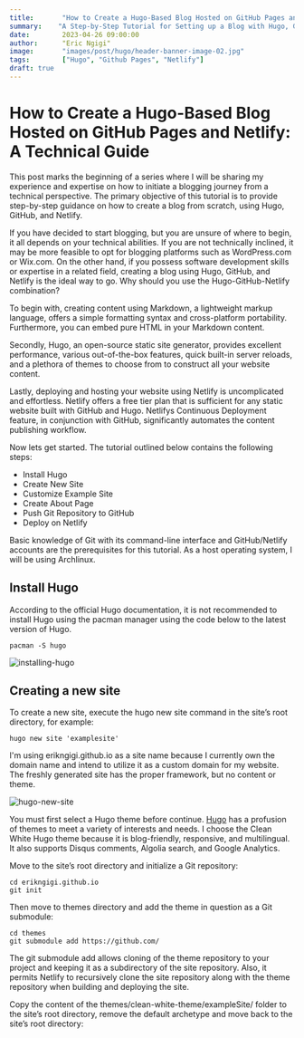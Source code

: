 ```yaml
---
title:       "How to Create a Hugo-Based Blog Hosted on GitHub Pages and Netlify: A Technical Guide"
summary:    "A Step-by-Step Tutorial for Setting up a Blog with Hugo, GitHub, and Netlify."
date:        2023-04-26 09:00:00
author:      "Eric Ngigi"
image:       "images/post/hugo/header-banner-image-02.jpg"
tags:        ["Hugo", "Github Pages", "Netlify"]
draft: true
---
```


# How to Create a Hugo-Based Blog Hosted on GitHub Pages and Netlify: A Technical Guide

This post marks the beginning of a series where I will be sharing my experience and expertise on how to initiate a blogging journey from a technical perspective. The primary objective of this tutorial is to provide step-by-step guidance on how to create a blog from scratch, using Hugo, GitHub, and Netlify.

If you have decided to start blogging, but you are unsure of where to begin, it all depends on your technical abilities. If you are not technically inclined, it may be more feasible to opt for blogging platforms such as WordPress.com or Wix.com. On the other hand, if you possess software development skills or expertise in a related field, creating a blog using Hugo, GitHub, and Netlify is the ideal way to go. Why should you use the Hugo-GitHub-Netlify combination?

To begin with, creating content using Markdown, a lightweight markup language, offers a simple formatting syntax and cross-platform portability. Furthermore, you can embed pure HTML in your Markdown content.

Secondly, Hugo, an open-source static site generator, provides excellent performance, various out-of-the-box features, quick built-in server reloads, and a plethora of themes to choose from to construct all your website content.

Lastly, deploying and hosting your website using Netlify is uncomplicated and effortless. Netlify offers a free tier plan that is sufficient for any static website built with GitHub and Hugo. Netlifys Continuous Deployment feature, in conjunction with GitHub, significantly automates the content publishing workflow.

Now lets get started. The tutorial outlined below contains the following steps:

+ Install Hugo
+ Create New Site
+ Customize Example Site
+ Create About Page
+ Push Git Repository to GitHub
+ Deploy on Netlify

Basic knowledge of Git with its command-line interface and GitHub/Netlify accounts are the prerequisites for this tutorial. As a host operating system, I will be using Archlinux.

## Install Hugo

According to the official Hugo documentation, it is not recommended to install Hugo using the pacman manager using the code below to the latest version of Hugo. 

```
pacman -S hugo
```
![installing-hugo](/images/post/hugo/installing-hugo.png)

## Creating a new site

To create a new site, execute the hugo new site command in the site’s root directory, for example:

```
hugo new site 'examplesite'
```

I'm using erikngigi.github.io as a site name because I currently own the domain name and intend to utilize it as a custom domain for my website. The freshly generated site has the proper framework, but no content or theme.

![hugo-new-site](/images/post/hugo/creating-hugo-new-site.png)

You must first select a Hugo theme before continue. [Hugo](https://themes.gohugo.io/) has a profusion of themes to meet a variety of interests and needs. I choose the Clean White Hugo theme because it is blog-friendly, responsive, and multilingual. It also supports Disqus comments, Algolia search, and Google Analytics.

Move to the site’s root directory and initialize a Git repository:

```
cd erikngigi.github.io
git init
```

Then move to themes directory and add the theme in question as a Git submodule:

```
cd themes
git submodule add https://github.com/
```

The git submodule add allows cloning of the theme repository to your project and keeping it as a subdirectory of the site repository. Also, it permits Netlify to recursively clone the site repository along with the theme repository when building and deploying the site.

Copy the content of the themes/clean-white-theme/exampleSite/ folder to the site’s root directory, remove the default archetype and move back to the site’s root directory:
